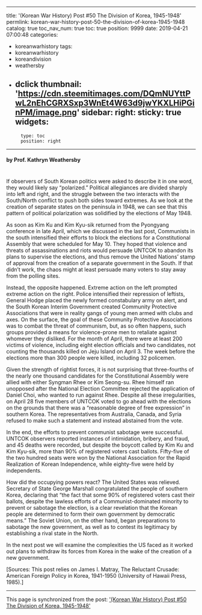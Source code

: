 
---
title: '(Korean War History) Post #50 The Division of Korea, 1945-1948'
permlink: korean-war-history-post-50-the-division-of-korea-1945-1948
catalog: true
toc_nav_num: true
toc: true
position: 9999
date: 2019-04-21 07:00:48
categories:
- koreanwarhistory
tags:
- koreanwarhistory
- koreandivision
- weathersby
- dclick
thumbnail: 'https://cdn.steemitimages.com/DQmNUYttPwL2nEhCGRXSxp3WnEt4W63d9jwYKXLHiPGinPM/image.png'
sidebar:
    right:
        sticky: true
widgets:
    -
        type: toc
        position: right
---



#### by Prof. Kathryn Weathersby
#

If observers of South Korean politics were asked to describe it in one word, they would likely say “polarized.” Political allegiances are divided sharply into left and right, and the struggle between the two interacts with the South/North conflict to push both sides toward extremes. As we look at the creation of separate states on the peninsula in 1948, we can see that this pattern of political polarization was solidified by the elections of May 1948.

As soon as Kim Ku and Kim Kyu-sik returned from the Pyongyang conference in late April, which we discussed in the last post, Communists in the south intensified their efforts to block the elections for a Constitutional Assembly that were scheduled for May 10. They hoped that violence and threats of assassinations and riots would persuade UNTCOK to abandon its plans to supervise the elections, and thus remove the United Nations’ stamp of approval from the creation of a separate government in the South. If that didn’t work, the chaos might at least persuade many voters to stay away from the polling sites.

Instead, the opposite happened. Extreme action on the left prompted extreme action on the right. Police intensified their repression of leftists, General Hodge placed the newly formed constabulary army on alert, and the South Korean Interim Government created Community Protective Associations that were in reality gangs of young men armed with clubs and axes. On the surface, the goal of these Community Protective Associations was to combat the threat of communism, but, as so often happens, such groups provided a means for violence-prone men to retaliate against whomever they disliked. For the month of April, there were at least 200 victims of violence, including eight election officials and two candidates, not counting the thousands killed on Jeju Island on April 3. The week before the elections more than 300 people were killed, including 32 policemen.


Given the strength of rightist forces, it is not surprising that three-fourths of the nearly one thousand candidates for the Constitutional Assembly were allied with either Syngman Rhee or Kim Seong-su. Rhee himself ran unopposed after the National Election Committee rejected the application of Daniel Choi, who wanted to run against Rhee. Despite all these irregularities, on April 28 five members of UNTCOK voted to go ahead with the elections on the grounds that there was a “reasonable degree of free expression” in southern Korea. The representatives from Australia, Canada, and Syria refused to make such a statement and instead abstained from the vote.

In the end, the efforts to prevent communist sabotage were successful. UNTCOK observers reported instances of intimidation, bribery, and fraud, and 45 deaths were recorded, but despite the boycott called by Kim Ku and Kim Kyu-sik, more than 90% of registered voters cast ballots. Fifty-five of the two hundred seats were won by the National Association for the Rapid Realization of Korean Independence, while eighty-five were held by independents. 

How did the occupying powers react? The United States was relieved. Secretary of State George Marshall congratulated the people of southern Korea, declaring that “the fact that some 90% of registered voters cast their ballots, despite the lawless efforts of a Communist-dominated minority to prevent or sabotage the election, is a clear revelation that the Korean people are determined to form their own government by democratic means.” The Soviet Union, on the other hand, began preparations to sabotage the new government, as well as to contest its legitimacy by establishing a rival state in the North. 

In the next post we will examine the complexities the US faced as it worked out plans to withdraw its forces from Korea in the wake of the creation of a new government.

[Sources: This post relies on James I. Matray, The Reluctant Crusade: American Foreign Policy in Korea, 1941-1950 (University of Hawaii Press, 1985).] 




	


- - -

This page is synchronized from the post: ['(Korean War History) Post #50 The Division of Korea, 1945-1948'](https://steemit.com/@wisdomandjustice/korean-war-history-post-50-the-division-of-korea-1945-1948)
